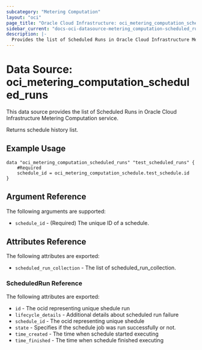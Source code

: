 ```yaml
---
subcategory: "Metering Computation"
layout: "oci"
page_title: "Oracle Cloud Infrastructure: oci_metering_computation_scheduled_runs"
sidebar_current: "docs-oci-datasource-metering_computation-scheduled_runs"
description: |-
  Provides the list of Scheduled Runs in Oracle Cloud Infrastructure Metering Computation service
---
```


# Data Source: oci_metering_computation_scheduled_runs
This data source provides the list of Scheduled Runs in Oracle Cloud Infrastructure Metering Computation service.

Returns schedule history list.


## Example Usage

```hcl
data "oci_metering_computation_scheduled_runs" "test_scheduled_runs" {
	#Required
	schedule_id = oci_metering_computation_schedule.test_schedule.id
}
```

## Argument Reference

The following arguments are supported:

* `schedule_id` - (Required) The unique ID of a schedule.


## Attributes Reference

The following attributes are exported:

* `scheduled_run_collection` - The list of scheduled_run_collection.

### ScheduledRun Reference

The following attributes are exported:

* `id` - The ocid representing unique shedule run
* `lifecycle_details` - Additional details about scheduled run failure
* `schedule_id` - The ocid representing unique shedule
* `state` - Specifies if the schedule job was run successfully or not.
* `time_created` - The time when schedule started executing
* `time_finished` - The time when schedule finished executing

